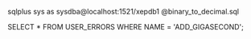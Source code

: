 sqlplus sys as sysdba@localhost:1521/xepdb1 @binary_to_decimal.sql

SELECT * FROM USER_ERRORS WHERE NAME = 'ADD_GIGASECOND';
